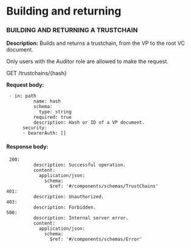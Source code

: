# Building and returning

### BUILDING AND RETURNING A TRUSTCHAIN

**Description:** Builds and returns a trustchain, from the VP to the root VC document.&#x20;

Only users with the Auditor role are allowed to make the request.

GET /trustchains/{hash}

**Request body:**

```
 - in: path
          name: hash
          schema:
            type: string
          required: true
          description: Hash or ID of a VP document.
      security:
      - bearerAuth: []
```

#### Response body:

```
 200:
          description: Successful operation.
          content:
            application/json:
              schema:
                $ref: '#/components/schemas/TrustChains'
401:
          description: Unauthorized.
403:
          description: Forbidden.
500:
          description: Internal server error.
          content:
            application/json:
              schema:
                $ref: '#/components/schemas/Error'
```
